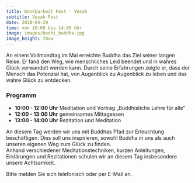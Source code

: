 ```yaml
---
title: Dankbarkeit Fest - Vesak
subtitle: Vesak-Fest
date: 2018-04-29
time: von 10:00 bis 14:00 Uhr
image: images/bodhi_buddha.jpg
image_height: 70vw
---
```

An einem Vollmondtag im Mai erreichte Buddha das Ziel seiner langen Reise. Er fand den Weg, wie menschliches Leid beendet und in wahres Glück verwandelt werden kann. Durch seine Erfahrungen zeigte er, dass der Mensch das Potenzial hat, von Augenblick zu Augenblick zu leben und das wahre Glück zu entdecken.

### Programm
- **10:00 - 12:00 Uhr** Meditation und Vortrag „Buddhistiche Lehre für alle“
- **12:00 - 13:00 Uhr** gemeinsames Mittagessen
- **13:00 - 14:00 Uhr** Rezitation und Meditation

An diesem Tag werden wir uns mit Buddhas Pfad zur Erleuchtung  beschäftigen. Dies soll uns inspirieren, sowohl Buddha in uns als auch unseren eigenen Weg zum Glück zu finden.<br>
Anhand verschiedener Meditationstechniken, kurzen Anleitungen, Erklärungen und Rezitationen schulen wir an diesem Tag insbesondere unsere Achtsamkeit.

Bitte melden Sie sich telefonisch oder per E-Mail an.
